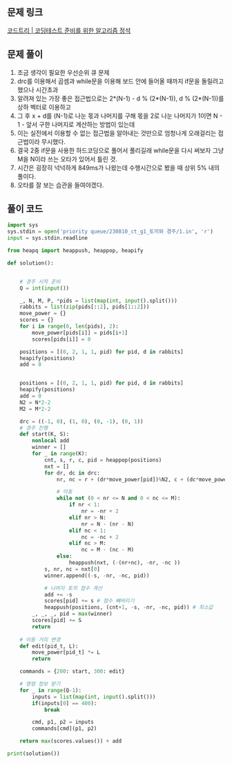 ## 문제 링크

[코드트리 | 코딩테스트 준비를 위한 알고리즘 정석](https://www.codetree.ai/training-field/frequent-problems/problems/rabit-and-race/description)

## 문제 풀이

1. 조금 생각이 필요한 우선순위 큐 문제
2. drc를 이용해서 곱셈과 while문을 이용해 보드 안에 들어올 때까지 if문을 돌릴려고 했으나 시간초과
3. 알려져 있는 가장 좋은 접근법으로는 2*(N-1) - d % (2*(N-1)), d % (2*(N-1))를 상하 벡터로 이용하고
4. 그 후 x + d를 (N-1)로 나눈 몫과 나머지를 구해 몫을 2로 나눈 나머지가 1이면 N - 1 - 앞서 구한 나머지로 계산하는 방법이 있는데
5. 이는 실전에서 이용할 수 없는 접근법을 알아내는 것만으로 엄청나게 오래걸리는 접근법이라 무시했다.
6. 결국 2중 if문을 사용한 하드코딩으로 풀어서 풀리길래 while문을 다시 써보자 그냥 M을 N이라 쓰는 오타가 있어서 틀린 것.
7. 시간은 굉장히 넉넉하게 849ms가 나왔는데 수행시간으로 봤을 때 상위 5% 내의 풀이다.
8.  오타를 잘 보는 습관을 들여야겠다.

## 풀이 코드

```python
import sys
sys.stdin = open('priority queue/230810_ct_g1_토끼와 경주/1.in', 'r')
input = sys.stdin.readline

from heapq import heappush, heappop, heapify

def solution():


    # 경주 시작 준비
    Q = int(input())

    _, N, M, P, *pids = list(map(int, input().split()))
    rabbits = list(zip(pids[::2], pids[1::2]))
    move_power = {}
    scores = {}
    for i in range(0, len(pids), 2):
        move_power[pids[i]] = pids[i+1]
        scores[pids[i]] = 0

    positions = [(0, 2, 1, 1, pid) for pid, d in rabbits]
    heapify(positions)
    add = 0


    positions = [(0, 2, 1, 1, pid) for pid, d in rabbits]
    heapify(positions)
    add = 0
    N2 = N*2-2
    M2 = M*2-2

    drc = ((-1, 0), (1, 0), (0, -1), (0, 1))
    # 경주 진행
    def start(K, S):
        nonlocal add
        winner = []
        for _ in range(K):
            cnt, s, r, c, pid = heappop(positions)
            nxt = []
            for dr, dc in drc:
                nr, nc = r + (dr*move_power[pid])%N2, c + (dc*move_power[pid])%M2

                # 이동
                while not (0 < nr <= N and 0 < nc <= M):
                    if nr < 1:
                        nr = -nr + 2
                    elif nr > N:
                        nr = N - (nr - N)
                    elif nc < 1:
                        nc = -nc + 2
                    elif nc > M:
                        nc = M - (nc - M)
                else:
                    heappush(nxt, (-(nr+nc), -nr, -nc ))           
            s, nr, nc = nxt[0]
            winner.append((-s, -nr, -nc, pid))

            # 나머지 토끼 점수 계산
            add += -s
            scores[pid] += s # 점수 빼버리기
            heappush(positions, (cnt+1, -s, -nr, -nc, pid)) # 최소값
        _, _, _, pid = max(winner)
        scores[pid] += S
        return
    
    # 이동 거리 변경
    def edit(pid_t, L):
        move_power[pid_t] *= L
        return

    commands = {200: start, 300: edit}

    # 명령 정보 받기
    for _ in range(Q-1):
        inputs = list(map(int, input().split()))
        if(inputs[0] == 400):
            break

        cmd, p1, p2 = inputs
        commands[cmd](p1, p2)

    return max(scores.values()) + add

print(solution())
```